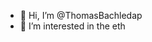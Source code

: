 - 👋 Hi, I’m @ThomasBachledap
- 👀 I’m interested in the eth
<!---
ThomasBachledap/ThomasBachledap is a ✨ special ✨ repository because its `README.md` (this file) appears on your GitHub profile.
You can click the Preview link to take a look at your changes.
--->
